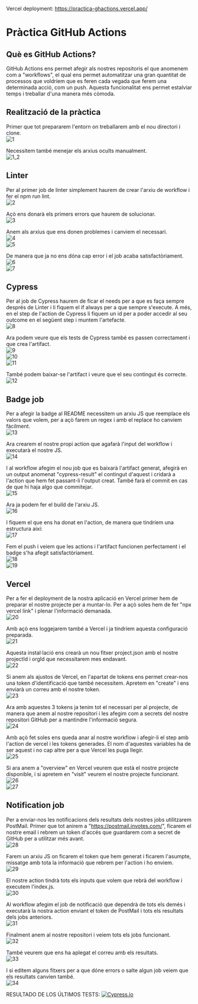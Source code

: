Vercel deployment: https://practica-ghactions.vercel.app/

# Pràctica GitHub Actions
## Què es GitHub Actions?
GitHub Actions ens permet afegir als nostres repositoris el que anomenem com a "workflows", el qual ens permet automatitzar una gran quantitat de processos que voldríem que es feren cada vegada que ferem una determinada acció, com un push. Aquesta funcionalitat ens permet estalviar temps i treballar d'una manera més còmoda.  

## Realització de la pràctica
Primer que tot prepararem l'entorn on treballarem amb el nou directori i clone.  
![1](https://user-images.githubusercontent.com/61690297/146692761-7a4b7742-3e3d-4a73-99ee-fddbf90cc2d7.jpg)  

Necessitem també menejar els arxius ocults manualment.  
![1_2](https://user-images.githubusercontent.com/61690297/146692785-02ae1d49-d65b-4c60-9e44-aa3c8b10f1f2.jpg)  

## Linter
Per al primer job de linter simplement haurem de crear l'arxiu de workflow i fer el npm run lint.  
![2](https://user-images.githubusercontent.com/61690297/146692827-fc285ff0-dd2b-4586-a99b-5596b7ac2783.jpg)  

Açò ens donarà els primers errors que haurem de solucionar.  
![3](https://user-images.githubusercontent.com/61690297/146692840-71de5505-940a-4371-94c6-e12ab7588ff7.jpg)  

Anem als arxius que ens donen problemes i canviem el necessari.  
![4](https://user-images.githubusercontent.com/61690297/146692879-b1972f6c-97d5-452d-92a5-f43187343cd6.jpg)  
![5](https://user-images.githubusercontent.com/61690297/146692887-41894102-b35d-42cf-b4a4-c6eedb9f7000.jpg)  

De manera que ja no ens dóna cap error i el job acaba satisfactòriament.  
![6](https://user-images.githubusercontent.com/61690297/146692908-91995eba-3aaa-4bdf-8ccf-22427df98e67.jpg)  
![7](https://user-images.githubusercontent.com/61690297/146692914-53e4504d-3538-471a-be9f-641752698fb0.jpg)  

## Cypress
Per al job de Cypress haurem de ficar el needs per a que es faça sempre després de Linter i li fiquem el if always per a que sempre s'execute.
A més, en el step de l'action de Cypress li fiquem un id per a poder accedir al seu outcome en el següent step i muntem l'artefacte.  
![8](https://user-images.githubusercontent.com/61690297/146692996-3bccc12c-d29a-47a8-929b-40f9a1a74dc4.jpg)  

Ara podem veure que els tests de Cypress també es passen correctament i que crea l'artifact.  
![9](https://user-images.githubusercontent.com/61690297/146693027-61d7d927-2be2-4786-946e-9598d36ececa.jpg)  
![10](https://user-images.githubusercontent.com/61690297/146693031-3dd23d62-ddef-4bb0-9def-854d7f4f54af.jpg)  
![11](https://user-images.githubusercontent.com/61690297/146693040-3e85ec7a-f0de-42db-8423-6aa3c707ac41.jpg)  

També podem baixar-se l'artifact i veure que el seu contingut és correcte.  
![12](https://user-images.githubusercontent.com/61690297/146693052-f823beda-14f4-44e9-9be3-d6e14c14ea77.jpg)

## Badge job
Per a afegir la badge al README necessitem un arxiu JS que reemplace els valors que volem, per a açò farem un regex i amb el replace ho canviem fàcilment.  
![13](https://user-images.githubusercontent.com/61690297/146693093-3441cb75-8e6d-46de-ae71-007ad698bd46.jpg)  

Ara crearem el nostre propi action que agafarà l'input del workflow i executarà el nostre JS.  
![14](https://user-images.githubusercontent.com/61690297/146693134-21a8f03c-c652-4771-b027-62999bbdc626.jpg)  

I al workflow afegim el nou job que es baixarà l'artifact generat, afegirà en un output anomenat "cypress-result" el contingut d'aquest i cridarà a l'action que hem fet passant-li l'output creat. També farà el commit en cas de que hi haja algo que commitejar.  
![15](https://user-images.githubusercontent.com/61690297/146693186-3983eade-2dfc-4e20-8406-5a8e6fcdaf9e.jpg)  

Ara ja podem fer el build de l'arxiu JS.  
![16](https://user-images.githubusercontent.com/61690297/146693202-cfe4cee8-5994-4b50-ad5b-dfee2af11936.jpg)  

I fiquem el que ens ha donat en l'action, de manera que tindríem una estructura així:  
![17](https://user-images.githubusercontent.com/61690297/146693223-71c871ff-8338-4910-bf07-dbb150f283e7.jpg)  

Fem el push i veiem que les actions i l'artifact funcionen perfectament i el badge s'ha afegit satisfactòriament.  
![18](https://user-images.githubusercontent.com/61690297/146693255-21f03c1c-c26e-44fc-9ecc-04cf3efea440.jpg)  
![19](https://user-images.githubusercontent.com/61690297/146693258-e8af8af4-79ee-4823-bd1c-db3112f70563.jpg)  

## Vercel
Per a fer el deployment de la nostra aplicació en Vercel primer hem de preparar el nostre projecte per a muntar-lo. Per a açò soles hem de fer "npx vercel link" i plenar l'informació demanada.  
![20](https://user-images.githubusercontent.com/61690297/146693350-ebfac4fb-5b90-41a1-8ffb-46d77584fbf2.jpg)  

Amb açò ens loggejarem també a Vercel i ja tindríem aquesta configuració preparada.  
![21](https://user-images.githubusercontent.com/61690297/146693363-1a33ab2d-64ff-4e43-8f44-40b408e41313.jpg)  

Aquesta instal·lació ens crearà un nou fitxer project.json amb el nostre projectId i orgId que necessitarem mes endavant.  
![22](https://user-images.githubusercontent.com/61690297/146693393-cd801dc6-ef48-444c-ad2d-517439dfc1d2.jpg)  

Si anem als ajustos de Vercel, en l'apartat de tokens ens permet crear-nos una token d'identificació que també necessitem. Apretem en "create" i ens enviarà un correu amb el nostre token.  
![23](https://user-images.githubusercontent.com/61690297/146693442-afb99b71-55df-43b2-af31-19ef06a50a1d.jpg)  

Ara amb aquestes 3 tokens ja tenim tot el necessari per al projecte, de manera que anem al nostre repositori i les afegim com a secrets del nostre repositori GitHub per a mantindre l'informació segura.  
![24](https://user-images.githubusercontent.com/61690297/146693466-d95d7914-12b2-4073-8713-22c1bc70cf62.jpg)  

Amb açò fet soles ens queda anar al nostre workflow i afegir-li el step amb l'action de vercel i les tokens generades. El nom d'aquestes variables ha de ser aquest i no cap altre per a que Vercel les puga llegir.  
![25](https://user-images.githubusercontent.com/61690297/146693497-b06ed7b2-1760-4dcf-a732-8bcd84397000.jpg)  

Si ara anem a "overview" en Vercel veurem que està el nostre projecte disponible, i si apretem en "visit" veurem el nostre projecte funcionant.  
![26](https://user-images.githubusercontent.com/61690297/146693517-fe366f68-2983-47cc-98c2-39c44295538b.jpg)  
![27](https://user-images.githubusercontent.com/61690297/146693520-d7d45d78-776c-41ac-b3ce-53d913a036bc.jpg)  

## Notification job
Per a enviar-nos les notificacions dels resultats dels nostres jobs utilitzarem PostMail. Primer que tot anirem a "https://postmail.invotes.com/", ficarem el nostre email i rebrem un token d'accés que guardarem com a secret de GitHub per a utilitzar més avant.  
![28](https://user-images.githubusercontent.com/61690297/146693630-848fc8bc-e911-4444-af73-20ebe57e136d.jpg)  

Farem un arxiu JS on ficarem el token que hem generat i ficarem l'asumpte, missatge amb tota la informació que rebrem per l'action i ho enviem.  
![29](https://user-images.githubusercontent.com/61690297/146693749-a8d5704e-8e7a-46d3-8868-1f368e512d5d.jpg)  

El nostre action tindrà tots els inputs que volem que rebrà del workflow i executem l'index.js.  
![30](https://user-images.githubusercontent.com/61690297/146693775-1139ac69-164e-4d14-9d65-50cfab75e3c5.jpg)  

Al workflow afegim el job de notificació que dependrà de tots els demés i executarà la nostra action enviant el token de PostMail i tots els resultats dels jobs anteriors.  
![31](https://user-images.githubusercontent.com/61690297/146693811-3c88e667-1177-4818-bb40-4d03825344ad.jpg)  

Finalment anem al nostre repositori i veiem tots els jobs funcionant.  
![32](https://user-images.githubusercontent.com/61690297/146693824-cc5cbc23-fdb8-4dc1-b2ec-035043b175b5.jpg)  

També veurem que ens ha aplegat el correu amb els resultats.  
![33](https://user-images.githubusercontent.com/61690297/146693838-22d2a62e-5108-48a9-a4e2-130483af6914.jpg)  

I si editem alguns fitxers per a que dóne errors o salte algun job veiem que els resultats canvien també.  
![34](https://user-images.githubusercontent.com/61690297/146693853-c0b6105a-8bd4-484c-9a6a-2c4585cd5e2d.jpg)  

<!---Start place for the badge -->
RESULTADO DE LOS ÚLTIMOS TESTS: [![Cypress.io](https://img.shields.io/badge/tested%20with-Cypress-04C38E.svg)](https://www.cypress.io/)
<!---End place for the badge -->

